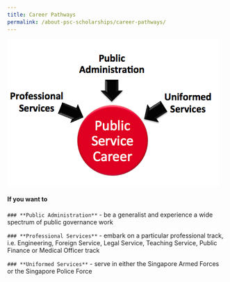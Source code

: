 ```yaml
---
title: Career Pathways
permalink: /about-psc-scholarships/career-pathways/
---
```

![Public Service Career](/images/career-pathways.png)

#### If you want to

`### **Public Administration**` - be a generalist and experience a wide spectrum of public governance work

`### **Professional Services**` - embark on a particular professional track, i.e. Engineering, Foreign Service, Legal Service, Teaching Service, Public Finance or Medical Officer track

`### **Uniformed Services**` - serve in either the Singapore Armed Forces or the Singapore Police Force
